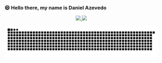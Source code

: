 ###  😄 Hello there, my name is Daniel Azevedo
<!--
**SPUTNIKBIPBIP/SPUTNIKBIPBIP** is a ✨ _special_ ✨ repository because its `README.md` (this file) appears on your GitHub profile.

Here are some ideas to get you started:

- 🔭 I’m currently working on ...
- 🌱 I’m currently learning ...
- 👯 I’m looking to collaborate on ...
- 🤔 I’m looking for help with ...
- 💬 Ask me about ...
- 📫 How to reach me: ...
- 😄 Pronouns: ...
- ⚡ Fun fact: ...
-->

<div align="center">
  <a href="https://github.com/SPUTNIKBIPBIP">
  <img height="180em" src="https://github-readme-stats.vercel.app/api?username=SPUTNIKBIPBIP&show_icons=true&theme=dracula&include_all_commits=true&count_private=true"/>
  <img height="180em" src="https://github-readme-stats.vercel.app/api/top-langs/?username=SPUTNIKBIPBIP&layout=compact&langs_count=7&theme=dracula"/>
</div>
  
![Snake animation](https://github.com/SPUTNIKBIPBIP/SPUTNIKBIPBIP/blob/output/github-contribution-grid-snake.svg)

